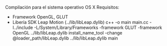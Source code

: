 Compilación para el sistema operativo OS X
Requisitos:
- Framework OpenGL, GLUT
- Libería SDK Leap Motion (../lib/libLeap.dylib)
c++ -o main main.cc -I../include -L/System/Library/Frameworks -framework GLUT -framework OpenGL ../lib/libLeap.dylib
install_name_tool -change @loader_path/libLeap.dylib ../lib/libLeap.dylib main
